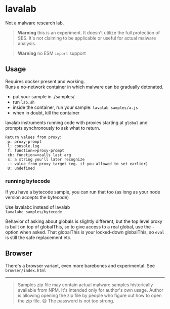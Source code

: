 # lavalab

Not a malware research lab.

> **Warning** this is an experiment. It doesn't utilize the full protection of SES. It's not claiming to be applicable or useful for actual malware analysis.

> **Warning** no ESM `import` support

## Usage

Requires docker present and working.  
Runs a no-network container in which malware can be gradually detonated.

- put your sample in ./samples/
- run `lab.sh`
- inside the container, run your sample: `lavalab samples/a.js`
- when in doubt, kill the container

lavalab instruments running code with proxies starting at `global` and prompts synchronously to ask what to return.
```
Return values from proxy:
 p: proxy-prompt
 l: console.log
 f: function=>proxy-prompt
 cb: function=>calls last arg
 s: a string you'll later recognize
 -: value from proxy target (eg. if you allowed to set earlier)
 U: undefined
```

### running bytecode

If you have a bytecode sample, you can run that too (as long as your node version accepts the bytecode)

Use lavalabc instead of lavalab  
`lavalabc samples/bytecode`

Behavior of asking about globals is slightly different, but the top level proxy is built on top of globalThis, so to give access to a real global, use the `-` option when asked.
That globalThis is your locked-down globalThis, so `eval` is still the safe replacement etc.

## Browser

There's a browser variant, even more barebones and experimental. See `browser/index.html`


----

> Samples zip file may contain actual malware samples historically available from NPM. It's intended only for author's own usage. Author is allowing opening the zip file by people who figure out how to open the zip file. 😄 The password is not too strong.